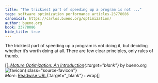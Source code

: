 ```yaml
---
title: "The trickiest part of speeding up a program is not ..."
tags: software optimization performance articles-23778086
canonical: https://carlos.bueno.org/optimization/
author: bueno.org
book: 23778086
hide_title: true
---
```


The trickiest part of speeding up a program is not doing it, but deciding whether it’s worth doing at all. There are few clear principles, only rules of thumb.


[[<cite>_[Mature Optimization: An Introduction](https://carlos.bueno.org/optimization/){:target="_blank"}_</cite> by bueno.org ![favicon](https://s2.googleusercontent.com/s2/favicons?domain=carlos.bueno.org){:class="source-favicon"}<br>
_More_: [Readwise URL](https://readwise.io/open/465084415){:target="_blank"}
::wrap]]